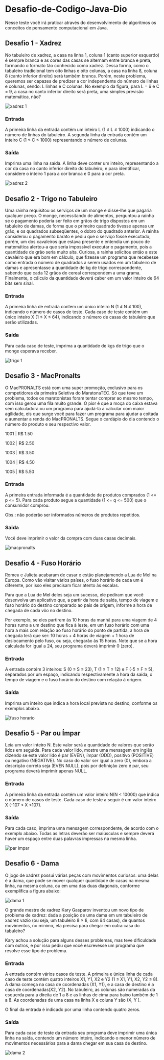 # Desafio-de-Codigo-Java-Dio
Nesse teste você irá praticar através do desenvolvimento de algoritmos os conceitos de pensamento computacional em Java.

## Desafio 1  - Xadrez

No tabuleiro de xadrez, a casa na linha 1, coluna 1 (canto superior esquerdo) é sempre branca e as cores das casas se alternam entre branca e preta, formando o formato tão conhecido como xadrez. Dessa forma, como o tabuleiro tradicional tem oito linhas e oito colunas, a casa na linha 8, coluna 8 (canto inferior direito) será também branca. Porém, neste problema, queremos ser capazes de predizer a cor independente do número de linhas e colunas, sendo: L linhas e C colunas. No exemplo da figura, para L = 6 e C = 9, a casa no canto inferior direito será preta, uma simples previsão matemática, não?

![xadrez 1](https://user-images.githubusercontent.com/89813760/147360951-6feedfb8-a323-42b5-8a6d-a8e33159b984.png)

### Entrada
A primeira linha da entrada contém um inteiro L (1 ≤ L ≤ 1000) indicando o número de linhas do tabuleiro.
A segunda linha da entrada contém um inteiro C (1 ≤ C ≤ 1000) representando o número de colunas.

### Saída
Imprima uma linha na saída. A linha deve conter um inteiro, representando a cor da casa no canto inferior direito do tabuleiro, e para identificar, considere o inteiro 1 para a cor branca e 0 para a cor preta.

![xadrez 2](https://user-images.githubusercontent.com/89813760/147360982-6668a7ed-6a24-47b9-962e-22d439dfd6be.png)

## Desafio 2 - Trigo no Tabuleiro
Uma rainha requisitou os serviços de um monge e disse-lhe que pagaria qualquer preço. O monge, necessitando de alimentos, perguntou a rainha se o pagamento poderia ser feito em grãos de trigo dispostos em um tabuleiro de damas, de forma que o primeiro quadrado tivesse apenas um grão, e os quadrados subseqüentes, o dobro do quadrado anterior. A rainha considerou o pagamento barato e pediu que o serviço fosse executado, porém, um dos cavaleiros que estava presente e entendia um pouco de matemática alertou-a que seria impossível executar o pagamento, pois a quantidade de grão seria muito alta. Curiosa, a rainha solicitou então a este cavaleiro que era bom em cálculo, que fizesse um programa que recebesse como entrada o número de quadrados a serem usados em um tabuleiro de damas e apresentasse a quantidade de kg de trigo correspondente, sabendo que cada 12 grãos do cereal correspondem a uma grama. Finalmente, o cálculo da quantidade deverá caber em um valor inteiro de 64 bits sem sinal.

### Entrada
A primeira linha de entrada contem um único inteiro N (1 ≤ N ≤ 100), indicando o número de casos de teste. Cada caso de teste contém um único inteiro X (1 ≤ X ≤ 64), indicando o número de casas do tabuleiro que serão utilizadas.

### Saída
Para cada caso de teste, imprima a quantidade de kgs de trigo que o monge esperava receber.

![trigo 1](https://user-images.githubusercontent.com/89813760/147361038-d617369b-9164-4dee-9fa6-eb1413dd7b40.png)

## Desafio 3 - MacPronalts

O MacPRONALTS está com uma super promoção, exclusivo para os competidores da primeira Seletiva do MaratonaTEC. Só que teve um problema, todos os maratonistas foram tentar comprar ao mesmo tempo, com isso gerou uma fila muito grande. O pior é que a moça do caixa estava sem calculadora ou um programa para ajudá-la a calcular com maior agilidade, eis que surge você para fazer um programa para ajudar a coitada e aumentar a renda do MacPRONALTS. Segue o cardápio do dia contendo o número do produto e seu respectivo valor.

1001 | R$ 1.50

1002 | R$ 2.50

1003 | R$ 3.50

1004 | R$ 4.50

1005 | R$ 5.50

### Entrada
A primeira entrada informada é a quantidade de produtos comprados (1 <= p <= 5). Para cada produto segue a quantidade (1 <= q <= 500) que o consumidor comprou.

Obs.: não poderão ser informados números de produtos repetidos.

### Saida
Você deve imprimir o valor da compra com duas casas decimais.

![macpronalts](https://user-images.githubusercontent.com/89813760/147361089-c33936d0-917e-413c-a7c3-5afc1169e9fa.png)

## Desafio 4 - Fuso Horário

Romeu e Julieta acabaram de casar e estão planejamendo a Lua de Mel na Europa. Como vão visitar vários países, o fuso horário de cada um é diferente, por isso eles precisam ficar atento às escalas.

Para que a Lua de Mel deles seja um sucesso, ele pediram que você desenvolva um aplicativo que, a partir da hora de saída, tempo de viagem e fuso horário do destino comparado ao país de origem, informe a hora de chegada de cada vôo no destino. 

Por exemplo, se eles partirem às 10 horas da manhã para uma viagem de 4 horas rumo a um destino que fica à leste, em um fuso horário com uma hora a mais com relação ao fuso horário do ponto de partida, a hora de chegada terá que ser: 10 horas + 4 horas de viagem + 1 hora de deslocamento pelo fuso, ou seja, chegarão às 15 horas. Note que se a hora calculada for igual a 24, seu programa deverá imprimir 0 (zero).

### Entrada
A entrada contém 3 inteiros: S (0 ≤ S ≤ 23), T (1 ≤ T ≤ 12) e F (-5 ≤ F ≤ 5), separados por um espaço, indicando respectivamente a hora da saída, o tempo de viagem e o fuso horário do destino com relação à origem.

### Saída
Imprima um inteiro que indica a hora local prevista no destino, conforme os exemplos abaixo.

![fuso horario](https://user-images.githubusercontent.com/89813760/147361188-3a2f8bb3-330c-4362-bfc3-c1d19f663083.png)

## Desafio 5 - Par ou Ímpar

Leia um valor inteiro N. Este valor será a quantidade de valores que serão lidos em seguida. Para cada valor lido, mostre uma mensagem em inglês dizendo se este valor lido é par (EVEN), ímpar (ODD), positivo (POSITIVE) ou negativo (NEGATIVE). No caso do valor ser igual a zero (0), embora a descrição correta seja (EVEN NULL), pois por definição zero é par, seu programa deverá imprimir apenas NULL.

### Entrada
A primeira linha da entrada contém um valor inteiro N(N < 10000) que indica o número de casos de teste. Cada caso de teste a seguir é um valor inteiro X (-107 < X <107).

### Saída
Para cada caso, imprima uma mensagem correspondente, de acordo com o exemplo abaixo. Todas as letras deverão ser maiúsculas e sempre deverá haver um espaço entre duas palavras impressas na mesma linha.

![par impar](https://user-images.githubusercontent.com/89813760/147361261-ad0fca68-217d-4fad-a152-0e6847f78627.png)

## Desafio 6 - Dama

O jogo de xadrez possui várias peças com movimentos curiosos: uma delas é a dama, que pode se mover qualquer quantidade de casas na mesma linha, na mesma coluna, ou em uma das duas diagonais, conforme exemplifica a figura abaixo:

![dama 1](https://user-images.githubusercontent.com/89813760/147361350-88b5aa8b-430c-4c51-bde4-da5be8efca3c.png)

O grande mestre de xadrez Kary Gasparov inventou um novo tipo de problema de xadrez: dada a posição de uma dama em um tabuleiro de xadrez vazio (ou seja, um tabuleiro 8 × 8, com 64 casas), de quantos movimentos, no mínimo, ela precisa para chegar em outra casa do tabuleiro?

Kary achou a solução para alguns desses problemas, mas teve dificuldade com outros, e por isso pediu que você escrevesse um programa que resolve esse tipo de problema.  

### Entrada
A entrada contém vários casos de teste. A primeira e única linha de cada caso de teste contém quatro inteiros X1, Y1, X2 e Y2 (1 ≤ X1, Y1, X2, Y2 ≤ 8). A dama começa na casa de coordenadas (X1, Y1), e a casa de destino é a casa de coordenadas(X2, Y2). No tabuleiro, as colunas são numeradas da esquerda para a direita de 1 a 8 e as linhas de cima para baixo também de 1 a 8. As coordenadas de uma casa na linha X e coluna Y são (X, Y ).

O final da entrada é indicado por uma linha contendo quatro zeros.

### Saída
Para cada caso de teste da entrada seu programa deve imprimir uma única linha na saída, contendo um número inteiro, indicando o menor número de movimentos necessários para a dama chegar em sua casa de destino.

![dama 2](https://user-images.githubusercontent.com/89813760/147361382-c6436fb7-7d67-41ac-92c5-983fd2724718.png)

